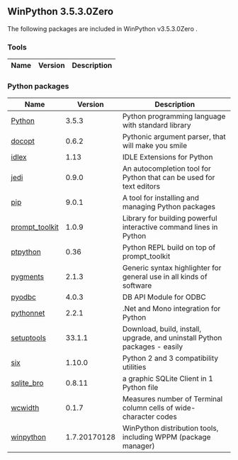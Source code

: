 ## WinPython 3.5.3.0Zero 

The following packages are included in WinPython v3.5.3.0Zero .

### Tools

Name | Version | Description
-----|---------|------------


### Python packages

Name | Version | Description
-----|---------|------------
[Python](http://www.python.org/) | 3.5.3 | Python programming language with standard library
[docopt](http://pypi.python.org/pypi/docopt) | 0.6.2 | Pythonic argument parser, that will make you smile
[idlex](http://pypi.python.org/pypi/idlex) | 1.13 | IDLE Extensions for Python
[jedi](http://pypi.python.org/pypi/jedi) | 0.9.0 | An autocompletion tool for Python that can be used for text editors
[pip](http://pypi.python.org/pypi/pip) | 9.0.1 | A tool for installing and managing Python packages
[prompt_toolkit](http://pypi.python.org/pypi/prompt_toolkit) | 1.0.9 | Library for building powerful interactive command lines in Python
[ptpython](http://pypi.python.org/pypi/ptpython) | 0.36 | Python REPL build on top of prompt_toolkit
[pygments](http://pygments.org) | 2.1.3 | Generic syntax highlighter for general use in all kinds of software
[pyodbc](http://pypi.python.org/pypi/pyodbc) | 4.0.3 | DB API Module for ODBC
[pythonnet](http://pypi.python.org/pypi/pythonnet) | 2.2.1 | .Net and Mono integration for Python
[setuptools](http://pypi.python.org/pypi/setuptools) | 33.1.1 | Download, build, install, upgrade, and uninstall Python packages - easily
[six](http://pypi.python.org/pypi/six) | 1.10.0 | Python 2 and 3 compatibility utilities
[sqlite_bro](http://pypi.python.org/pypi/sqlite_bro) | 0.8.11 | a graphic SQLite Client in 1 Python file
[wcwidth](http://pypi.python.org/pypi/wcwidth) | 0.1.7 | Measures number of Terminal column cells of wide-character codes
[winpython](http://winpython.github.io/) | 1.7.20170128 | WinPython distribution tools, including WPPM (package manager)